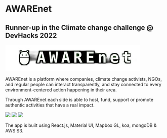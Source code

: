 # AWAREnet
## Runner-up in the Climate change challenge @ DevHacks 2022 

<img src="./assets/logo.jpg" />

AWAREnet is a platform where companies, climate change activists, NGOs, and regular people can interact transparently, and stay connected to every environment-centered action happening in their area. 

Through AWAREnet each side is able to host, fund, support or promote authentic activities that have a real impact.

<div>
    <img src="./assets/ngo.gif" width=300 />
    <img src="./assets/user.gif" height=300 />
    <img src="./assets/company.gif" width=300 />
</div>

The app is built using React.js, Material UI, Mapbox GL, koa, mongoDB & AWS S3.
